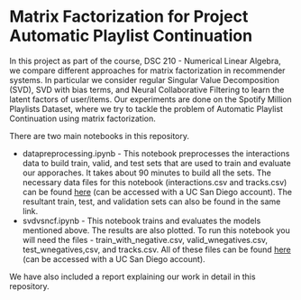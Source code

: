 # Matrix Factorization for Project Automatic Playlist Continuation
In this project as part of the course, DSC 210 - Numerical Linear Algebra, we compare different approaches for matrix factorization in recommender systems. In particular we consider regular Singular Value Decomposition (SVD), SVD with bias terms, and Neural Collaborative Filtering to learn the latent factors of user/items. Our experiments are done on the Spotify Million Playlists Dataset, where we try to tackle the problem of Automatic Playlist Continuation using matrix factorization.

There are two main notebooks in this repository.
<ul>
<li> datapreprocessing.ipynb - This notebook preprocesses the interactions data to build train, valid, and test sets that are used to train and evaluate our apporaches. It takes about 90 minutes to build all the sets. The necessary data files for this notebook (interactions.csv and tracks.csv) can be found <a href='https://drive.google.com/drive/folders/1nhifU2sFqZy4bKhwj1XOV0tqbRBMLJ7O?usp=sharing'>here</a> (can be accessed with a UC San Diego account). The resultant train, test, and validation sets can also be found in the same link.
<li> svdvsncf.ipynb - This notebook trains and evaluates the models mentioned above. The results are also plotted. To run this notebook you will need the files - train_with_negative.csv, valid_wnegatives.csv, test_wnegatives,csv, and tracks.csv. All of these files can be found <a href='https://drive.google.com/drive/folders/1nhifU2sFqZy4bKhwj1XOV0tqbRBMLJ7O?usp=sharing'>here</a> (can be accessed with a UC San Diego account).
</ul>

We have also included a report explaining our work in detail in this repository.
